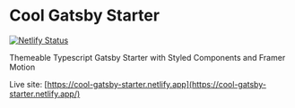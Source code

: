 # Cool Gatsby Starter

[![Netlify Status](https://api.netlify.com/api/v1/badges/0d2ae57c-7fd3-418b-bb79-aa6a7b5ea88c/deploy-status)](https://app.netlify.com/sites/cool-gatsby-starter/deploys)

Themeable Typescript Gatsby Starter with Styled Components and Framer Motion

Live site: [https://cool-gatsby-starter.netlify.app](https://cool-gatsby-starter.netlify.app/)
